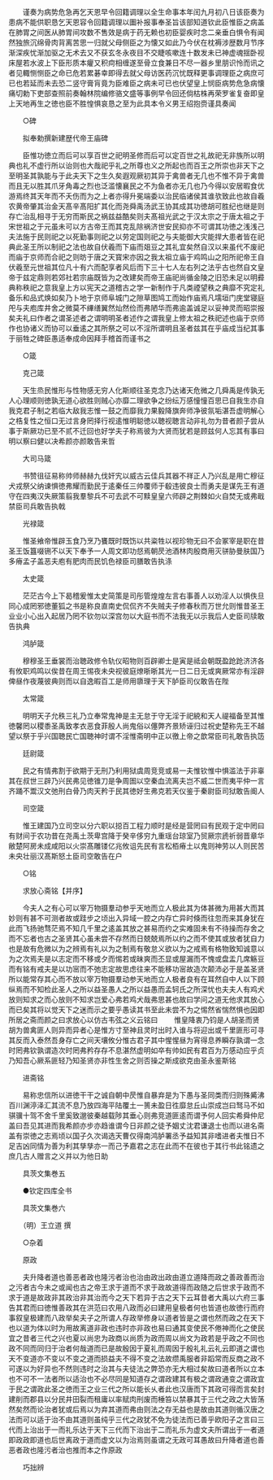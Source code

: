 <!-- { "loadSidebar": true } -->
　　谨奏为病势危急再乞天恩早令回籍调理以全生命事本年闰九月初八日该臣奏为患病不能供职恳乞天恩容令回籍调理以圗补报事奉圣旨该部知道钦此臣惟臣之病盖在肺胃之间医从肺胃间攻数不售效是病于药无赖也初臣婴疾时念二亲垂白惧令有闻然独旅沉绵骨肉背离苦思一归就父母侧臣之为懐又如此乃今伏在枕褥涉歴数月节序渐深疾忧渐加驱之无术去又不获玄冬永夜目不交睫咳嗽连十数发未已神虚魂揺卧视床屋若水波上下臣形质本癯又积疴相缠遂至骨立食兼日不尽一器乡里朋识怜而讯之者见輙恻恻臣之命已危若累碁幸即得去就父母访医药沉忧既释更事调理臣之病庶可已也若延而未去恐二竖守膏肓竟为臣难臣之病未可已也伏望皇上悯臣病势危急病懐痛切勅下吏部查照前奏翰林院编修骆文盛等事例早令回还倘枯株再荣罗雀复奋即皇上天地再生之徳也臣不胜惶惧哀恳之至为此具本令义男王绍抱赍谨具奏闻

　　○碑

　　拟奉勅撰新建歴代帝王庙碑

　　臣惟功徳立而后可以享百世之祀明圣修而后可以定百世之礼故祀无非族所以明典也礼不虚行所以诒则也大哉祀乎礼之所尊也义之所起也而百王之所崇也非天下之至明圣其孰能与于此夫天下之生久矣遐观厥初其异于禽兽者无几也不惟不异于禽兽而且无以胜其爪牙角毒之烈也泛滥懐襄民之不为鱼者亦无几也乃今得以安居暇食优游焉终其天年而不夭伤而为之上者亦得升冕端委以治民临诸侯其谁欤致此也故自羲农黄帝肇其治金天髙辛髙阳扩其化而尧舜禹汤武王协其成其功徳胡可胜纪也继是则存亡治乱相寻于无穷而斯民之祸兹益酷矣则夫髙祖光武之于汉太宗之于唐太祖之于宋世祖之于元虽未可以方古帝王而其克乱除祸济世安民抑亦不可谓其功徳之浅浅己夫法施于民则祀之以死勤事则祀之以劳定国则祀之与夫能御大灾能捍大患者皆在祀典此圣王所以制祀之法也故自伏羲而下庙而爼豆之其礼宜矣然自汉以来虽代不废祀而庙于京师而合祀之则昉于唐之天寳宋亦因之我太祖立庙于鸡鸣山之阳所祀帝王自伏羲至元世祖其位凡十有六而配享者风后而下三十七人左右列之法乎古也然自文皇帝于兹定鼎则若郊社若宗庙既皆为之改建矣而帝王庙祀尚循金陵之旧恐未足以明彛典称秩祀之意我皇上方以宪天之道稽古之学一新制作于凡类禋望秩之典靡不究定礼备乐和品式焕如矣乃卜地于京师阜城门之隙草图鸠工而始作庙焉凡壖垣门庑堂寝庭戺与夫庖库井舍之微莫不縪缮翼然灿然俭而弗陋华而弗逾盖诚足以妥神灵而昭崇报矣夫礼曰作者之谓圣述者之谓明明圣者述作之谓我皇上修太祖之秩祀述也庙于京师作也协诸义而协可以垂逺之其所祭之可以不淫所谓明且圣者兹其在乎庙成当纪其事于丽牲之碑臣愚适奉成命因拜手稽首而谨书之

　　○箴

　　克己箴

　　天生烝民惟形与性物感无穷人化斯顺往圣克念乃达诸天危微之几舜禹是传孰无人心理顺则徳孰无道心欲胜则贼心亦靡二理欲争之纷纭万感憧憧百思已自我生亦自我克君子制之若临大敌我志惟一鼓之而靡我力果毅降旗奔师净彼氛垢湛吾虚明解心之梏复性之恒口无过言身罔择行视逺惟明聪徳以聴视聴言动非礼勿为昔者颜子尝从事于斯厥功已至不贰不迁回也好学夫子称焉彼为大贤而犹若是顾兹何人忘其有事曰明以察曰健以决希颜亦颜敢告来哲

　　大司马箴

　　书赞徂征易称帅师赫赫九伐奸宄以威古云佳兵其器不祥正人乃兴乱是用亡穆征犬戎祭父纳谏惧徳弗耀而勤民于逺秦任三帅覆师于殽违彼良士而勇夫是谋先王有道守在四夷汉失厥策翦我羣黎兵不可去武不可黩皇皇六师辟之荆棘如火自焚无或弗戢禁臣司兵敢告执戟

　　光禄箴

　　惟圣飨帝惟辟玉食乃烹乃饔既时既饬以共粢牲以视珍物无曰不会冢宰是职在昔圣王饭簋啜铏不以天下奉予一人周文即功惄焉朝昃池酒林肉殷商用灭骈胁曼肤国乃多瘠孟子盖恶夫庖有肥肉而民饥色禄臣司膳敢告执涤

　　太史箴

　　茫茫古今上下曷稽爰惟太史简策是司彤管煌煌左言右事善人以劝淫人以惧佚旦同心成罔邪徳董狐之书是称良直南史侃侃齐不失贼夫子修春秋而万世允则惟昔圣王业业小心出入起居乃罔不钦勿以深宫勿以大庭书而不法我无以示我后人史臣司牍敢告执典

　　鸿胪箴

　　穆穆圣王垂裳而治聴政修令轨仪昭物则百辟卿士是寅是祗会朝既盈跄跄济济各有攸职鸡鸣以俟昔在周王惕夜未央视彼庭燎晣晣其光一日二日无或爽厥常亦有淫辟俾昼作夜蔑彼典则而以自逸暇百工是师用隳理于天下胪臣司仪敢告在陛

　　太常箴

　　明明天子允秩三礼乃立奉常鬼神是主无怠于守无淫于祀綂和天人禔福备至其惟徳馨罔以稷黍圣禹致孝衣恶食菲殷人尚鬼俗以僿弊齐景矫诬归过祝史楚称先王不越望以祭于乎兴国聴民亡国聴神时谓不淫惟斋明中正以徼上帝之歆常臣司礼敢告执笾

　　廷尉箴

　　民之有情弗割于欲期于无刑乃利用狱虞周竞竞或易一夫惟钦惟中惧滥法于非辜其在叔世三辟乃兴民弗见徳锥刀是争周圄以空秦血流离夫岂不威二世而夷平仲一言齐踊不鬻汉文弛刑白骨乃肉天矜于民其徳好生弗克若天仪鉴于秦尉臣司狱敢告阍人

　　司空箴

　　惟王建国乃立司空以分六职以搃百工程力顺时是经是营罔曰有民观于定中罔曰有财间于农功昔在尧禹土茨卑宫降于癸辛侈穷九重瑶台琼室乃贸厥宗虒祈弱晋章华敝楚阿房未成咸阳以火崇髙雕镂亿兆攸诅先民有言松栢瘠土以鬼则神劳以人则民苦未央壮丽汉髙斯怒土臣司空敢告在户

　　○铭

　　求放心斋铭【并序】

　　今夫人之有心可以宰万物摄羣动参乎天地而立人极此其为体甚微为用甚大而其妙则有甚不可测者故或跬步之顷出入异域一腔之内存亡异时倏而往忽而来其身犹在此而飞扬驰骛茫焉不知几千里之逺盖其放之甚易而约之实难固未有不待操而存舍之而不忘者也古之圣贤其心虽未尝不存然而日兢兢焉所以约之而不使其或放者犹自力也是故有危微以为之辨焉有礼以为之制焉有敬怠义欲以为之戒焉有格物致知诚意以为之次焉夫是以志定而不移或夕而惕若或昧爽而丕显或屋漏而不愧或盘盂几席觞豆而有铭有戒夫是以功宻而不弛志定故思虑往来不能移功宻故造次颠沛必于是盖圣贤所以能常存其心而不放以宰万物摄羣动参天地而立人极者良有在耳然自中人以下顾纵焉而不知检此圣人之所以益圣愚人之所以益愚而孟轲氏之所深忧也夫夫人有鸡犬放则知求之而心放则不知求岂爱心弗若鸡犬哉弗思甚也故曰学问之道无他求其放心而已矣其将以觉天下之迷而示之要乎愚读其书至此未尝不为之惕然省惴然惧也因即所居之斋而颜之曰求放心以仿古韦弦之义云铭曰
　　惟皇降衷乃钧是人胡圣而贤胡为兽禽匪人则异而异者心是惟方寸至神且灵时出时入谁与将迎出或千里匪形可寻其反而入泰然吾身存亡之间天壤攸分惟古君子其中惺惺昼为宵得息养瞬存孰谓一念时罔弗钦孰谓造次时罔弗矜存存不息湛然虚明如卒有帅如民有君百为万感动应乎贞乃知吾心厥系匪轻乃知圣贤亦非性生舍之则否操之斯成欲克由圣永鉴斯铭

　　进斋铭

　　易称忠信所以进徳干干之诚自朝中昃惟自暴弃是为下愚与圣同类而归则殊觱沸百川渊渟泽汇其流不息乃放四海平陆覆土一篑未盈日徃靡怠丘山崇成岂曰驽马不如骐骥十驾不舍千里奚致邈彼秦越载陟其垂心则弗竞道匪逺而谓予何人回实希舜仲尼盖曰吾见其进而我希颜亦步亦趋谁谓今日非颜之徒予姻丈沈君谦退士也而以进名斋盖有崇徳之志焉顷以国子久次谒选天曹仅得南鸿胪署丞予益知其非嗜进者夫惟日不足吉凶同情为善为利其孳孳亦一而己予嘉君之志在此而不在彼也于其行书此铭遗之庶几古人赠言之义并以为他日助

　　具茨文集巻五

　　●钦定四库全书

　　具茨文集巻六

　　（明）王立道 撰

　　○杂着

　　原政

　　夫升降者道也善恶者政也隆污者治也治由政出政由道立道降而政之善政善而治之污者古今未之或闻也古之帝王求于道而不求于政故道得而政随之后世求于政而不求于道是故政非其政治非其治而今之天下若异于古之天下云耳昔者大禹以六府三事告其君而曰徳惟善政其在洪范曰农用八政而必曰建用皇极者何也皆道也故徳行而府事叙皇极建而八政举矣夫子之所谓人存政举修身以道者皆是之谓也然而政之在天下也以道为体以时为用故离道非政也违时亦非政也易曰通其变使民不倦神而化之使民宜之昔者三代之兴也夏以尚忠为政商以尚质为政而周以尚文为政若是乎政之不同也政不同而同归于治者何哉道而已是故殷因于夏礼而周因于殷礼礼云礼云即道之谓也天不变道亦不变以不变之道而损益夫不得不变之法故缵禹服者非蹈常而反商之政不可遂以为好异也不然则违时之治其与夫徒法之弊恐亦无大相过矣故曰道者所以立本也不可不一法者所以适治也不必尽同是知道存之谓政建其有极之谓政通变之谓政宜于民之谓政此圣之徳而王之业三代之所以能长乆者此也汉唐而下其政可得而言矣封建削而郡县以分民井田裂而租庸以率赋肉刑废而棰笞以禁暴其于三代之政之大皆荡然矣然而论治者犹或后焉以为弃其道而弗由则法之存无益也是故由其道则循汉唐之法而可以适于治不由其道则虽纯乎三代之政犹不免为徒法而已善乎欧阳子之言曰三代而上治出于一而礼乐达于天下三代而下治出于二而礼乐为虚文夫所谓出于一者道即政政即道也后世离政于道而虚文以为治焉则虽谓之无政可耳愚故曰升降者道也善恶者政也隆污者治也推而本之作原政

　　巧拙辨

